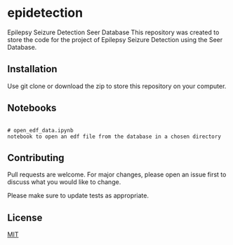 # epidetection
Epilepsy Seizure Detection Seer Database
This repository was created to store the code for the project of Epilepsy Seizure Detection using the Seer Database.

## Installation
Use git clone or download the zip to store this repository on your computer.

## Notebooks

```in a jupyter notebook environment

# open_edf_data.ipynb
notebook to open an edf file from the database in a chosen directory

```

## Contributing

Pull requests are welcome. For major changes, please open an issue first
to discuss what you would like to change.

Please make sure to update tests as appropriate.

## License

[MIT](https://choosealicense.com/licenses/mit/)
